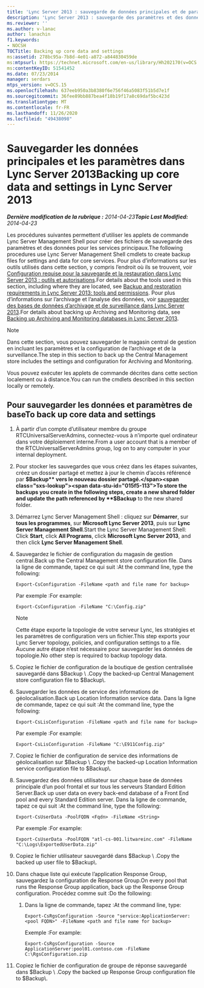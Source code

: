 ```yaml
---
title: 'Lync Server 2013 : sauvegarde de données principales et de paramètres'
description: 'Lync Server 2013 : sauvegarde des paramètres et des données de base.'
ms.reviewer: ''
ms.author: v-lanac
author: lanachin
f1.keywords:
- NOCSH
TOCTitle: Backing up core data and settings
ms:assetid: 278bc95a-7b8d-4e01-a872-a844830459de
ms:mtpsurl: https://technet.microsoft.com/en-us/library/Hh202170(v=OCS.15)
ms:contentKeyID: 51541452
ms.date: 07/23/2014
manager: serdars
mtps_version: v=OCS.15
ms.openlocfilehash: 637eeb950a3b8380f6e756f46a5083f51b5d7e1f
ms.sourcegitcommit: 36fee89bb887bea4f18b19f17a8c69daf5bc423d
ms.translationtype: MT
ms.contentlocale: fr-FR
ms.lasthandoff: 11/26/2020
ms.locfileid: "49438098"
---
```

# <a name="backing-up-core-data-and-settings-in-lync-server-2013"></a><span data-ttu-id="015f5-103">Sauvegarder les données principales et les paramètres dans Lync Server 2013</span><span class="sxs-lookup"><span data-stu-id="015f5-103">Backing up core data and settings in Lync Server 2013</span></span>

<div data-xmlns="http://www.w3.org/1999/xhtml">

<div class="topic" data-xmlns="http://www.w3.org/1999/xhtml" data-msxsl="urn:schemas-microsoft-com:xslt" data-cs="https://msdn.microsoft.com/">

<div data-asp="https://msdn2.microsoft.com/asp">



</div>

<div id="mainSection">

<div id="mainBody"><span data-ttu-id="015f5-104">

<span> </span></span><span class="sxs-lookup"><span data-stu-id="015f5-104">

<span> </span></span></span>

<span data-ttu-id="015f5-105">_**Dernière modification de la rubrique :** 2014-04-23_</span><span class="sxs-lookup"><span data-stu-id="015f5-105">_**Topic Last Modified:** 2014-04-23_</span></span>

<span data-ttu-id="015f5-106">Les procédures suivantes permettent d’utiliser les applets de commande Lync Server Management Shell pour créer des fichiers de sauvegarde des paramètres et des données pour les services principaux.</span><span class="sxs-lookup"><span data-stu-id="015f5-106">The following procedures use Lync Server Management Shell cmdlets to create backup files for settings and data for core services.</span></span> <span data-ttu-id="015f5-107">Pour plus d’informations sur les outils utilisés dans cette section, y compris l’endroit où ils se trouvent, voir [Configuration requise pour la sauvegarde et la restauration dans Lync Server 2013 : outils et autorisations](lync-server-2013-backup-and-restoration-requirements-tools-and-permissions.md).</span><span class="sxs-lookup"><span data-stu-id="015f5-107">For details about the tools used in this section, including where they are located, see [Backup and restoration requirements in Lync Server 2013: tools and permissions](lync-server-2013-backup-and-restoration-requirements-tools-and-permissions.md).</span></span> <span data-ttu-id="015f5-108">Pour plus d’informations sur l’archivage et l’analyse des données, voir [sauvegarder des bases de données d’archivage et de surveillance dans Lync Server 2013](lync-server-2013-backing-up-archiving-and-monitoring-databases.md).</span><span class="sxs-lookup"><span data-stu-id="015f5-108">For details about backing up Archiving and Monitoring data, see [Backing up Archiving and Monitoring databases in Lync Server 2013](lync-server-2013-backing-up-archiving-and-monitoring-databases.md).</span></span>

<div>


> [!NOTE]  
> <span data-ttu-id="015f5-109">Dans cette section, vous pouvez sauvegarder le magasin central de gestion en incluant les paramètres et la configuration de l’archivage et de la surveillance.</span><span class="sxs-lookup"><span data-stu-id="015f5-109">The step in this section to back up the Central Management store includes the settings and configuration for Archiving and Monitoring.</span></span>



</div>

<span data-ttu-id="015f5-110">Vous pouvez exécuter les applets de commande décrites dans cette section localement ou à distance.</span><span class="sxs-lookup"><span data-stu-id="015f5-110">You can run the cmdlets described in this section locally or remotely.</span></span>

<div>

## <a name="to-back-up-core-data-and-settings"></a><span data-ttu-id="015f5-111">Pour sauvegarder les données et paramètres de base</span><span class="sxs-lookup"><span data-stu-id="015f5-111">To back up core data and settings</span></span>

1.  <span data-ttu-id="015f5-112">À partir d’un compte d’utilisateur membre du groupe RTCUniversalServerAdmins, connectez-vous à n’importe quel ordinateur dans votre déploiement interne.</span><span class="sxs-lookup"><span data-stu-id="015f5-112">From a user account that is a member of the RTCUniversalServerAdmins group, log on to any computer in your internal deployment.</span></span>

2.  <span data-ttu-id="015f5-113">Pour stocker les sauvegardes que vous créez dans les étapes suivantes, créez un dossier partagé et mettez à jour le chemin d’accès référencé par **$Backup** vers le nouveau dossier partagé.</span><span class="sxs-lookup"><span data-stu-id="015f5-113">To store the backups you create in the following steps, create a new shared folder and update the path referenced by **$Backup** to the new shared folder.</span></span>

3.  <span data-ttu-id="015f5-114">Démarrez Lync Server Management Shell : cliquez sur **Démarrer**, sur **tous les programmes**, sur **Microsoft Lync Server 2013**, puis sur **Lync Server Management Shell**.</span><span class="sxs-lookup"><span data-stu-id="015f5-114">Start the Lync Server Management Shell: Click **Start**, click **All Programs**, click **Microsoft Lync Server 2013**, and then click **Lync Server Management Shell**.</span></span>

4.  <span data-ttu-id="015f5-115">Sauvegardez le fichier de configuration du magasin de gestion central.</span><span class="sxs-lookup"><span data-stu-id="015f5-115">Back up the Central Management store configuration file.</span></span> <span data-ttu-id="015f5-116">Dans la ligne de commande, tapez ce qui suit :</span><span class="sxs-lookup"><span data-stu-id="015f5-116">At the command line, type the following:</span></span>
    
        Export-CsConfiguration -FileName <path and file name for backup>
    
    <span data-ttu-id="015f5-117">Par exemple :</span><span class="sxs-lookup"><span data-stu-id="015f5-117">For example:</span></span>
    
        Export-CsConfiguration -FileName "C:\Config.zip"
    
    <div>
    

    > [!NOTE]  
    > <span data-ttu-id="015f5-118">Cette étape exporte la topologie de votre serveur Lync, les stratégies et les paramètres de configuration vers un fichier.</span><span class="sxs-lookup"><span data-stu-id="015f5-118">This step exports your Lync Server topology, policies, and configuration settings to a file.</span></span> <span data-ttu-id="015f5-119">Aucune autre étape n’est nécessaire pour sauvegarder les données de topologie.</span><span class="sxs-lookup"><span data-stu-id="015f5-119">No other step is required to backup topology data.</span></span>

    
    </div>

5.  <span data-ttu-id="015f5-120">Copiez le fichier de configuration de la boutique de gestion centralisée sauvegardé dans $Backup \\ .</span><span class="sxs-lookup"><span data-stu-id="015f5-120">Copy the backed-up Central Management store configuration file to $Backup\\.</span></span>

6.  <span data-ttu-id="015f5-121">Sauvegarder les données de service des informations de géolocalisation.</span><span class="sxs-lookup"><span data-stu-id="015f5-121">Back up Location Information service data.</span></span> <span data-ttu-id="015f5-122">Dans la ligne de commande, tapez ce qui suit :</span><span class="sxs-lookup"><span data-stu-id="015f5-122">At the command line, type the following:</span></span>
    
        Export-CsLisConfiguration -FileName <path and file name for backup>
    
    <span data-ttu-id="015f5-123">Par exemple :</span><span class="sxs-lookup"><span data-stu-id="015f5-123">For example:</span></span>
    
        Export-CsLisConfiguration -FileName "C:\E911Config.zip"

7.  <span data-ttu-id="015f5-124">Copiez le fichier de configuration de service des informations de géolocalisation sur $Backup \\ .</span><span class="sxs-lookup"><span data-stu-id="015f5-124">Copy the backed-up Location Information service configuration file to $Backup\\.</span></span>

8.  <span data-ttu-id="015f5-125">Sauvegardez des données utilisateur sur chaque base de données principale d’un pool frontal et sur tous les serveurs Standard Edition Server.</span><span class="sxs-lookup"><span data-stu-id="015f5-125">Back up user data on every back-end database of a Front End pool and every Standard Edition server.</span></span> <span data-ttu-id="015f5-126">Dans la ligne de commande, tapez ce qui suit :</span><span class="sxs-lookup"><span data-stu-id="015f5-126">At the command line, type the following:</span></span>
    
        Export-CsUserData -PoolFQDN <Fqdn> -FileName <String>
    
    <span data-ttu-id="015f5-127">Par exemple :</span><span class="sxs-lookup"><span data-stu-id="015f5-127">For example:</span></span>
    
        Export-CsUserData -PoolFQDN "atl-cs-001.litwareinc.com" -FileName "C:\Logs\ExportedUserData.zip"

9.  <span data-ttu-id="015f5-128">Copiez le fichier utilisateur sauvegardé dans $Backup \\ .</span><span class="sxs-lookup"><span data-stu-id="015f5-128">Copy the backed up user file to $Backup\\.</span></span>

10. <span data-ttu-id="015f5-129">Dans chaque liste qui exécute l’application Response Group, sauvegardez la configuration de Response Group.</span><span class="sxs-lookup"><span data-stu-id="015f5-129">On every pool that runs the Response Group application, back up the Response Group configuration.</span></span> <span data-ttu-id="015f5-130">Procédez comme suit :</span><span class="sxs-lookup"><span data-stu-id="015f5-130">Do the following:</span></span>
    
    1.  <span data-ttu-id="015f5-131">Dans la ligne de commande, tapez :</span><span class="sxs-lookup"><span data-stu-id="015f5-131">At the command line, type:</span></span>
        
            Export-CsRgsConfiguration -Source "service:ApplicationServer:<pool FQDN>" -FileName <path and file name for backup>
        
        <span data-ttu-id="015f5-132">Exemple :</span><span class="sxs-lookup"><span data-stu-id="015f5-132">For example:</span></span>
        
            Export-CsRgsConfiguration -Source ApplicationServer:pool01.contoso.com -FileName C:\RgsConfiguration.zip

11. <span data-ttu-id="015f5-133">Copiez le fichier de configuration de groupe de réponse sauvegardé dans $Backup \\ .</span><span class="sxs-lookup"><span data-stu-id="015f5-133">Copy the backed up Response Group configuration file to $Backup\\.</span></span>

<span data-ttu-id="015f5-134"></div>

</div>

<span> </span>

</div>

</div>

</span><span class="sxs-lookup"><span data-stu-id="015f5-134"></div>

</div>

<span> </span>

</div>

</div>

</span></span></div>

